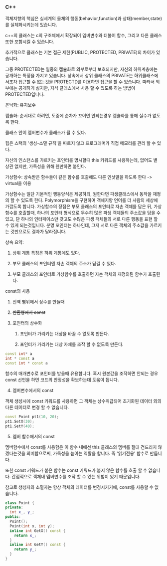 ### C++ ###

객체지향의 핵심은 실세계의 물체의 행동(behavior,function)과 상태(member,state)를 실체화시키는데 있습니다.

c++의 클래스는 c의 구조체에서 확장되어 멤버변수와 더불어 함수, 그리고 다른 클래스 또한 포함시킬 수 있습니다.

추가적으로 클래스는 기본 접근 제한(PUBLIC, PROTECTED, PRIVATE)의 차이가 있습니다.

그중 PROTECTED는 일종의 캡슐화로 외부로부터 보호되지만, 자신의 하위계층에는 공개하는 특징을 가지고 있습니다. 상속에서 상위 클래스의 PRIVATE는 하위클래스에서조차 접근할 수 없는것을 PROTECTD를 이용하면 접근을 할 수 있습니다. 따라서 외부에는 공개하기 싫지만, 자식 클래스에서 사용 할 수 있도록 하는 방법이 PROTECTED입니다.

은닉화: 유지보수

캡슐화: 순서대로 하려면, 도중에 순차가 꼬이면 안되는경우 캡슐화를 통해 실수가 없도록 한다.

클래스 안이 멤버변수가 클래스가 될 수 있다.

힙은 스택의 '생성-소멸 규칙'을 따르지 않고 프로그래머가 직접 메모리를 관리 할 수 있다.

자신의 인스턴스를 가르키는 포인터를 명시할때 this 키워드를 사용하는데, 없어도 별 상관 없지만, 가독성을 위해 웬만하면 붙인다.

가상함수: 상속받은 함수들이 같은 함수를 호출해도 다른 인삿말을 하도록 한다 -> virtual을 이용

  가상함수는 일단 기본적인 행동양식은 제공하되, 원한다면 파생클래스에서 동작을 재정의 할 수 있도록 한다. Polymorphism을 구현하여 객체지향 언어를 더 사람의 세상에 가깝도록 합니다. 가상함수의 장점은 부모 클래스의 포인터로 자손 객체를 담은 뒤, 가상함수를 호출할때, 하나의 포인터 형식으로 무수히 많은 파생 객체들의 주소값을 담을 수 있고, 단 하나의 인터페이스만 갖고도 수많은 파생 객체들의 서로 다른 행동을 표현 할 수 있게 되는것입니다. 분명 포인터는 하나인데, 그저 서로 다른 객체의 주소값을 가르키는 것만으로도 결과가 달라집니다.

상속 요약: 

1) 상위 계통 특징은 하위 계통에도 있다.

2) 부모 클래스의 포인터엔 자손 객체의 주소가 담길 수 있다.

3) 부모 클래스의 포인터로 가상함수를 호출하면 자손 객체의 재정의된 함수가 호출된다.

const의 사용
1. 전역 볌위에서 상수를 만들때

2. ~~반환형에서 const~~

3. 포인터의 상수화

    1) 포인터가 가리키는 대상을 바꿀 수 없도록 만든다.
  
    2) 포인터가 가리키는 대상 자체를 조작 할 수 없도록 만든다.
  
  ```c++
  const int* a
  int * const a
  const int * const a
  ```
  함수의 매개변수로 포인터를 받을때 유용합니다. 혹시 원본값을 조작하면 안되는 경우 const 선언을 하면 코드의 안정성을 확보하는데 도움이 됩니다.

4. 멤버변수에서의 const

객체 생성시에 const 키워드를 사용하면 그 객체는 상수취급되어 초기화된 데이터 외의 다른 데이터로 변경 할 수 없습니다.

```c++
const Point pt1(10, 20);
pt1.SetX(30);
pt1.SetY(40);
```

5. 멤버 함수에서의 const

  멤버함수에서 const를 사용함은 이 함수 내에선 this 클래스의 멤버를 절대 건드리지 않겠다는것을 의미함으로써, 가독성을 높이는 역활을 합니다. 즉 '읽기전용' 함수로 만듭니다.

  또한 const 키워드가 붙은 함수는 const 키워드가 붙지 않은 함수를 호출 할 수 없습니다. 간접적으로 객체내 멤버변수를 조작 할 수 있는 위험이 있기 때문입니다.
  
  참고로 생성자와 소멸자는 항상 객체의 데이터를 변경시키기에, const를 사용할 수 없습니다.

```c++
class Point {
private:
  int x_, y_;
public:
  Point();
  Point(int x, int y);
  inline int GetX() const {
    return x_;
  }
  inline int GetY() const {
    return y_;
  }
}
```
